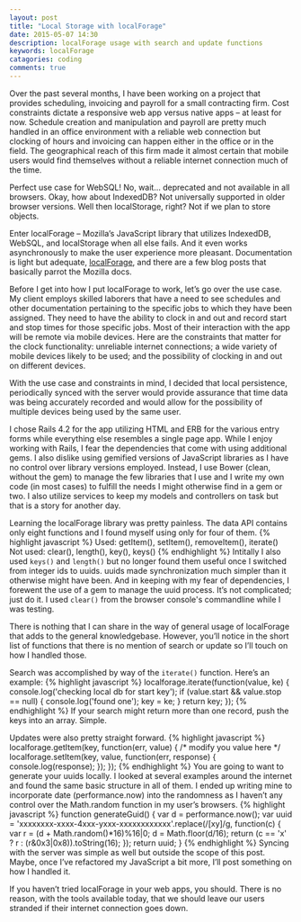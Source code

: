 ```yaml
---
layout: post
title: "Local Storage with localForage"
date: 2015-05-07 14:30
description: localForage usage with search and update functions
keywords: localForage
catagories: coding
comments: true
---
```


Over the past several months, I have been working on a project that provides scheduling, invoicing and payroll for a small contracting firm. Cost constraints dictate a responsive web app versus native apps – at least for now. Schedule creation and manipulation and payroll are pretty much handled in an office environment with a reliable web connection but clocking of hours and invoicing can happen either in the office or in the field. The geographical reach of this firm made it almost certain that mobile users would find themselves without a reliable internet connection much of the time.

Perfect use case for WebSQL! No, wait… deprecated and not available in all browsers. Okay, how about IndexedDB? Not universally supported in older browser versions. Well then localStorage, right? Not if we plan to store objects.

Enter localForage – Mozilla’s JavaScript library that utilizes IndexedDB, WebSQL, and localStorage when all else fails. And it even works asynchronously to make the user experience more pleasant. Documentation is light but adequate, [localForage](https://mozilla.github.io/localForage/), and there are a few blog posts that basically parrot the Mozilla docs.

Before I get into how I put localForage to work, let’s go over the use case. My client employs skilled laborers that have a need to see schedules and other documentation pertaining to the specific jobs to which they have been assigned. They need to have the ability to clock in and out and record start and stop times for those specific jobs. Most of their interaction with the app will be remote via mobile devices. Here are the constraints that matter for the clock functionality: unreliable internet connections; a wide variety of mobile devices likely to be used; and the possibility of clocking in and out on different devices.

With the use case and constraints in mind, I decided that local persistence, periodically synced with the server would provide assurance that time data was being accurately recorded and would allow for the possibility of multiple devices being used by the same user.

I chose Rails 4.2 for the app utilizing HTML and ERB for the various entry forms while everything else resembles a single page app. While I enjoy working with Rails, I fear the dependencies that come with using additional gems. I also dislike using gemified versions of JavaScript libraries as I have no control over library versions employed. Instead, I use Bower (clean, without the gem) to manage the few libraries that I use and I write my own code (in most cases) to fulfill the needs I might otherwise find in a gem or two. I also utilize services to keep my models and controllers on task but that is a story for another day.

Learning the localForage library was pretty painless. The data API contains only eight functions and I found myself using only for four of them.
{% highlight javascript %}
Used: getItem(), setItem(), removeItem(), iterate()
 Not used: clear(), length(), key(), keys()
{% endhighlight %}
Intitally I also used `keys()` and `length()` but no longer found them useful once I switched from integer ids to uuids. uuids made synchronization much simpler than it otherwise might have been. And in keeping with my fear of dependencies, I forewent the use of a gem to manage the uuid process. It’s not complicated; just do it. I used `clear()` from the browser console's commandline while I was testing.

There is nothing that I can share in the way of general usage of localForage that adds to the general knowledgebase. However, you’ll notice in the short list of functions that there is no mention of search or update so I’ll touch on how I handled those.

Search was accomplished by way of the `iterate()` function. Here’s an example:
{% highlight javascript %}
localforage.iterate(function(value, ke) {
    console.log('checking local db for start key');
    if (value.start && value.stop == null) {
        console.log('found one');
        key = ke;
    }
    return key;
});
{% endhighlight %}
If your search might return more than one record, push the keys into an array. Simple.

Updates were also pretty straight forward.
{% highlight javascript %}
localforage.getItem(key, function(err, value) {
    /* modify you value here */
    localforage.setItem(key, value, function(err, response) {
        console.log(response);
    });
});
{% endhighlight %}
You are going to want to generate your uuids locally. I looked at several examples around the internet and found the same basic structure in all of them. I ended up writing mine to incorporate date (performance.now) into the randomness as I haven’t any control over the Math.random function in my user’s browsers.
{% highlight javascript %}
function generateGuid() {
    var d = performance.now();
    var uuid = 'xxxxxxxx-xxxx-4xxx-yxxx-xxxxxxxxxxxx'.replace(/[xy]/g, function(c) {
        var r = (d + Math.random()*16)%16|0;
        d = Math.floor(d/16);
        return (c == 'x' ? r : (r&0x3|0x8)).toString(16);
    });
    return uuid;
}
{% endhighlight %}
Syncing with the server was simple as well but outside the scope of this post. Maybe, once I’ve refactored my JavaScript a bit more, I’ll post something on how I handled it.

If you haven’t tried localForage in your web apps, you should. There is no reason, with the tools available today, that we should leave our users stranded if their internet connection goes down.
